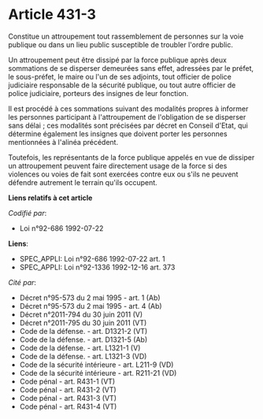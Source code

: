 # Article 431-3

Constitue un attroupement tout rassemblement de personnes sur la voie publique ou dans un lieu public susceptible de troubler
l'ordre public.

Un attroupement peut être dissipé par la force publique après deux sommations de se disperser demeurées sans effet, adressées
par le préfet, le sous-préfet, le maire ou l'un de ses adjoints, tout officier de police judiciaire responsable de la
sécurité publique, ou tout autre officier de police judiciaire, porteurs des insignes de leur fonction.

Il est procédé à ces sommations suivant des modalités propres à informer les personnes participant à l'attroupement de
l'obligation de se disperser sans délai ; ces modalités sont précisées par décret en Conseil d'Etat, qui détermine également
les insignes que doivent porter les personnes mentionnées à l'alinéa précédent.

Toutefois, les représentants de la force publique appelés en vue de dissiper un attroupement peuvent faire directement usage
de la force si des violences ou voies de fait sont exercées contre eux ou s'ils ne peuvent défendre autrement le terrain
qu'ils occupent.

**Liens relatifs à cet article**

_Codifié par_:

  - Loi n°92-686 1992-07-22

**Liens**:

  - SPEC_APPLI: Loi n°92-686 1992-07-22 art. 1
  - SPEC_APPLI: Loi n°92-1336 1992-12-16 art. 373

_Cité par_:

  - Décret n°95-573 du 2 mai 1995 - art. 1 (Ab)
  - Décret n°95-573 du 2 mai 1995 - art. 4 (Ab)
  - Décret n°2011-794 du 30 juin 2011 (V)
  - Décret n°2011-795 du 30 juin 2011 (VT)
  - Code de la défense. - art. D1321-2 (VT)
  - Code de la défense. - art. D1321-5 (Ab)
  - Code de la défense. - art. L1321-1 (V)
  - Code de la défense. - art. L1321-3 (VD)
  - Code de la sécurité intérieure - art. L211-9 (VD)
  - Code de la sécurité intérieure - art. R211-21 (VD)
  - Code pénal - art. R431-1 (VT)
  - Code pénal - art. R431-2 (VT)
  - Code pénal - art. R431-3 (VT)
  - Code pénal - art. R431-4 (VT)
